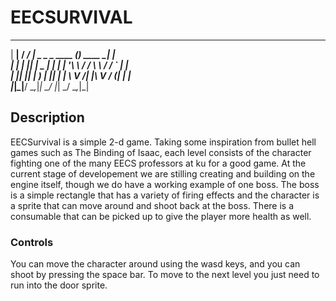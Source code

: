 
# EECSURVIVAL


  _____ _____ ____ ____                   _            _  
 | ____| ____/ ___/ ___| _   _ _ ____   _(_)_   ____ _| |  
 |  _| |  _|| |   \___ \| | | | '__\ \ / / \ \ / / _` | |  
 | |___| |__| |___ ___) | |_| | |   \ V /| |\ V / (_| | |  
 |_____|_____\____|____/ \__,_|_|    \_/ |_| \_/ \__,_|_|  
                                                         



## Description
EECSurvival is a simple 2-d game. Taking some inspiration from bullet hell games such as The Binding of Isaac, each level consists of the character fighting one of the many EECS professors at ku for a good game. At the current stage of developement we are stilling creating and building on the engine itself, though we do have a working example of one boss. The boss is a simple rectangle that has a variety of firing effects and the character is a sprite that can move around and shoot back at the boss. There is a consumable that can be picked up to give the player more health as well.

### Controls
You can move the character around using the wasd keys, and you can shoot by pressing the space bar. To move to the next level you just need to run into the door sprite. 

